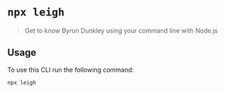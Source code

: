 # `npx leigh`

> Get to know Byron Dunkley using your command line with Node.js

## Usage 

To use this CLI run the following command: 

```sh
npx leigh
```
